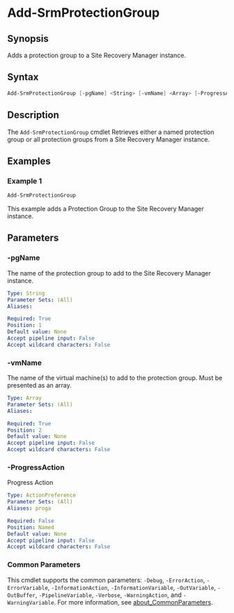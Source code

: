 # Add-SrmProtectionGroup

## Synopsis

Adds a protection group to a Site Recovery Manager instance.

## Syntax

``` powershell
Add-SrmProtectionGroup [-pgName] <String> [-vmName] <Array> [-ProgressAction <ActionPreference>] [<CommonParameters>]
```

## Description

The `Add-SrmProtectionGroup` cmdlet Retrieves either a named protection group or all protection groups from a Site Recovery Manager instance.

## Examples

### Example 1

``` powershell
Add-SrmProtectionGroup
```

This example adds a Protection Group to the Site Recovery Manager instance.

## Parameters

### -pgName

The name of the protection group to add to the Site Recovery Manager instance.

```yaml
Type: String
Parameter Sets: (All)
Aliases:

Required: True
Position: 1
Default value: None
Accept pipeline input: False
Accept wildcard characters: False
```

### -vmName

The name of the virtual machine(s) to add to the protection group.
Must be presented as an array.

```yaml
Type: Array
Parameter Sets: (All)
Aliases:

Required: True
Position: 2
Default value: None
Accept pipeline input: False
Accept wildcard characters: False
```

### -ProgressAction

Progress Action

```yaml
Type: ActionPreference
Parameter Sets: (All)
Aliases: proga

Required: False
Position: Named
Default value: None
Accept pipeline input: False
Accept wildcard characters: False
```

### Common Parameters

This cmdlet supports the common parameters: `-Debug`, `-ErrorAction`, `-ErrorVariable`, `-InformationAction`, `-InformationVariable`, `-OutVariable`, `-OutBuffer`, `-PipelineVariable`, `-Verbose`, `-WarningAction`, and `-WarningVariable`. For more information, see [about_CommonParameters](http://go.microsoft.com/fwlink/?LinkID=113216).
